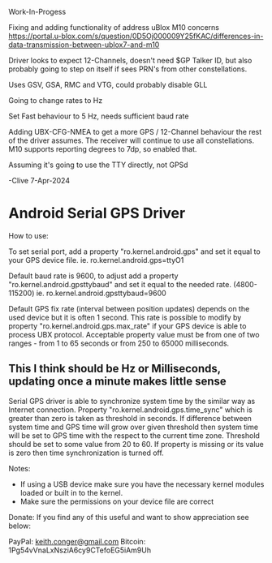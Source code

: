 Work-In-Progess

Fixing and adding functionality of address uBlox M10 concerns  https://portal.u-blox.com/s/question/0D5Oj000009Y25fKAC/differences-in-data-transmission-between-ublox7-and-m10

Driver looks to expect 12-Channels, doesn't need $GP Talker ID, but also probably going to step on itself if sees PRN's from other constellations.

Uses GSV, GSA, RMC and VTG, could probably disable GLL

Going to change rates to Hz

Set Fast behaviour to 5 Hz, needs sufficient baud rate

Adding UBX-CFG-NMEA to get a more GPS / 12-Channel behaviour the rest of the driver assumes. The receiver will continue to use all constellations. M10 supports reporting degrees to 7dp, so enabled that.

Assuming it's going to use the TTY directly, not GPSd

-Clive
7-Apr-2024

# Android Serial GPS Driver

How to use:

To set serial port, add a property "ro.kernel.android.gps" and set it equal to your GPS device file.
ie. ro.kernel.android.gps=ttyO1

Default baud rate is 9600, to adjust add a property "ro.kernel.android.gpsttybaud" and set it equal to the needed rate. (4800-115200)
ie. ro.kernel.android.gpsttybaud=9600

Default GPS fix rate (interval between position updates) depends on the used device but it is often 1 second.  This rate is possible
to modify by property "ro.kernel.android.gps.max_rate" if your GPS device is able to process UBX protocol. Acceptable property value
must be from one of two ranges - from 1 to 65 seconds or from 250 to 65000 milliseconds.

## This I think should be Hz or Milliseconds, updating once a minute makes little sense 

Serial GPS driver is able to synchronize system time by the similar way as Internet connection. Property
"ro.kernel.android.gps.time_sync" which is greater than zero is taken as threshold in seconds. If difference between system time
and GPS time will grow over given threshold then system time will be set to GPS time with the respect to the current time zone.
Threshold should be set to some value from 20 to 60. If property is missing or its value is zero then time synchronization
is turned off.

Notes:
* If using a USB device make sure you have the necessary kernel modules loaded or built in to the kernel.
* Make sure the permissions on your device file are correct

Donate:
If you find any of this useful and want to show appreciation see below:

PayPal: keith.conger@gmail.com
Bitcoin: 1Pg54vVnaLxNsziA6cy9CTefoEG5iAm9Uh

